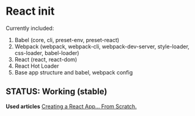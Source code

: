 # React init
Currently included:
1. Babel (core, cli, preset-env, preset-react)
2. Webpack (webpack, webpack-cli, webpack-dev-server, style-loader, css-loader, babel-loader)
3. React (react, react-dom)
4. React Hot Loader
5. Base app structure and babel, webpack config

## STATUS: Working (stable)

**Used articles**
[Creating a React App… From Scratch.](https://blog.usejournal.com/creating-a-react-app-from-scratch-f3c693b84658)


